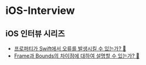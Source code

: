 # iOS-Interview
iOS 인터뷰 시리즈
---

- [프로퍼티가 Swift에서 오류를 발생시킬 수 있는가? 🤔](https://github.com/devKobe24/iOS-Interview/blob/main/Interview/content/230811.md)
- [Frame과 Bounds의 차이점에 대하여 설명할 수 있는가? 🤔](https://github.com/devKobe24/iOS-Interview/blob/main/Interview/content/231031.md)
